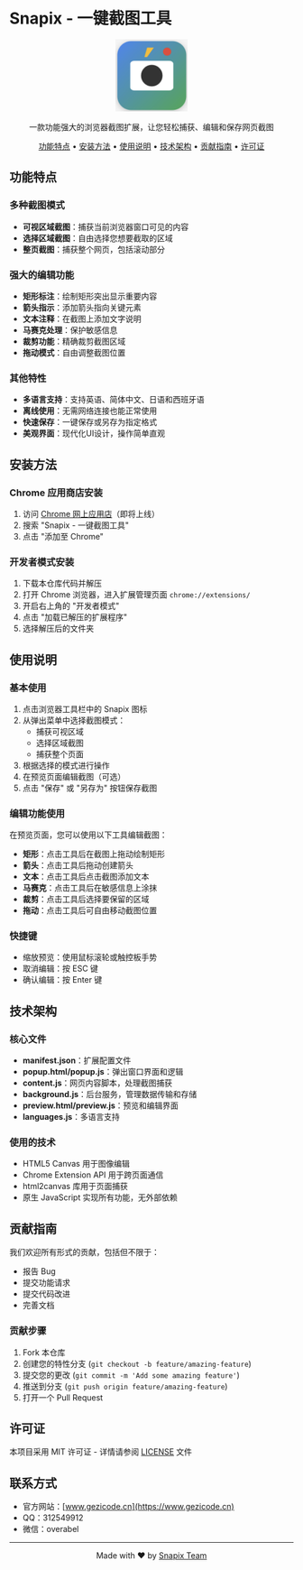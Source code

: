 # Snapix - 一键截图工具

<p align="center">
  <img src="images/icon128.png" alt="Snapix Logo" width="128" height="128">
</p>

<p align="center">
  一款功能强大的浏览器截图扩展，让您轻松捕获、编辑和保存网页截图
</p>

<p align="center">
  <a href="#功能特点">功能特点</a> •
  <a href="#安装方法">安装方法</a> •
  <a href="#使用说明">使用说明</a> •
  <a href="#技术架构">技术架构</a> •
  <a href="#贡献指南">贡献指南</a> •
  <a href="#许可证">许可证</a>
</p>

## 功能特点

### 多种截图模式
- **可视区域截图**：捕获当前浏览器窗口可见的内容
- **选择区域截图**：自由选择您想要截取的区域
- **整页截图**：捕获整个网页，包括滚动部分

### 强大的编辑功能
- **矩形标注**：绘制矩形突出显示重要内容
- **箭头指示**：添加箭头指向关键元素
- **文本注释**：在截图上添加文字说明
- **马赛克处理**：保护敏感信息
- **裁剪功能**：精确裁剪截图区域
- **拖动模式**：自由调整截图位置

### 其他特性
- **多语言支持**：支持英语、简体中文、日语和西班牙语
- **离线使用**：无需网络连接也能正常使用
- **快速保存**：一键保存或另存为指定格式
- **美观界面**：现代化UI设计，操作简单直观

## 安装方法

### Chrome 应用商店安装
1. 访问 [Chrome 网上应用店](https://chrome.google.com/webstore)（即将上线）
2. 搜索 "Snapix - 一键截图工具"
3. 点击 "添加至 Chrome"

### 开发者模式安装
1. 下载本仓库代码并解压
2. 打开 Chrome 浏览器，进入扩展管理页面 `chrome://extensions/`
3. 开启右上角的 "开发者模式"
4. 点击 "加载已解压的扩展程序"
5. 选择解压后的文件夹

## 使用说明

### 基本使用
1. 点击浏览器工具栏中的 Snapix 图标
2. 从弹出菜单中选择截图模式：
   - 捕获可视区域
   - 选择区域截图
   - 捕获整个页面
3. 根据选择的模式进行操作
4. 在预览页面编辑截图（可选）
5. 点击 "保存" 或 "另存为" 按钮保存截图

### 编辑功能使用
在预览页面，您可以使用以下工具编辑截图：
- **矩形**：点击工具后在截图上拖动绘制矩形
- **箭头**：点击工具后拖动创建箭头
- **文本**：点击工具后点击截图添加文本
- **马赛克**：点击工具后在敏感信息上涂抹
- **裁剪**：点击工具后选择要保留的区域
- **拖动**：点击工具后可自由移动截图位置

### 快捷键
- 缩放预览：使用鼠标滚轮或触控板手势
- 取消编辑：按 ESC 键
- 确认编辑：按 Enter 键

## 技术架构

### 核心文件
- **manifest.json**：扩展配置文件
- **popup.html/popup.js**：弹出窗口界面和逻辑
- **content.js**：网页内容脚本，处理截图捕获
- **background.js**：后台服务，管理数据传输和存储
- **preview.html/preview.js**：预览和编辑界面
- **languages.js**：多语言支持

### 使用的技术
- HTML5 Canvas 用于图像编辑
- Chrome Extension API 用于跨页面通信
- html2canvas 库用于页面捕获
- 原生 JavaScript 实现所有功能，无外部依赖

## 贡献指南

我们欢迎所有形式的贡献，包括但不限于：
- 报告 Bug
- 提交功能请求
- 提交代码改进
- 完善文档

### 贡献步骤
1. Fork 本仓库
2. 创建您的特性分支 (`git checkout -b feature/amazing-feature`)
3. 提交您的更改 (`git commit -m 'Add some amazing feature'`)
4. 推送到分支 (`git push origin feature/amazing-feature`)
5. 打开一个 Pull Request

## 许可证

本项目采用 MIT 许可证 - 详情请参阅 [LICENSE](LICENSE) 文件

## 联系方式

- 官方网站：[www.gezicode.cn](https://www.gezicode.cn)
- QQ：312549912
- 微信：overabel

---

<p align="center">
  Made with ❤️ by <a href="https://www.gezicode.cn">Snapix Team</a>
</p>
